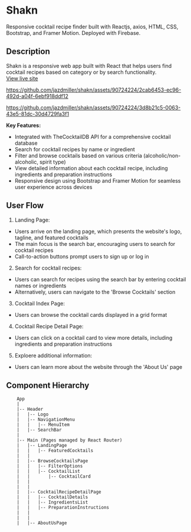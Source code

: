# Shakn
Responsive cocktail recipe finder built with Reactjs, axios, HTML, CSS, Bootstrap, and Framer Motion. Deployed with Firebase.


## Description 
Shakn is  a responsive web app built with React that helps users find cocktail recipes based on category or by search functionality. <br>
[View live site](https://shakn-fbf84.web.app/)

https://github.com/jazdmiller/shakn/assets/90724224/2cab6453-ec96-492d-a04f-6ebf918ddf12


https://github.com/jazdmiller/shakn/assets/90724224/3d8b21c5-0063-43e5-81dc-30d4729fa3f1



**Key Features:**

- Integrated with TheCocktailDB API for a comprehensive cocktail database
- Search for cocktail recipes by name or ingredient
- Filter and browse cocktails based on various criteria (alcoholic/non-alcoholic, spirit type)
- View detailed information about each cocktail recipe, including ingredients and preparation instructions
- Responsive design using Bootstrap and Framer Motion for seamless user experience across devices



## User Flow

1. Landing Page:
  - Users arrive on the landing page, which presents the website's logo, tagline, and featured cocktails
  - The main focus is the search bar, encouraging users to search for cocktail recipes
  - Call-to-action buttons prompt users to sign up or log in

2. Search for cocktail recipes:
  - Users can search for recipes using the search bar by entering cocktail names or ingredients
  - Alternatively, users can navigate to the 'Browse Cocktails' section

3. Cocktail Index Page:
  - Users can browse the cocktail cards displayed in a grid format

4. Cocktail Recipe Detail Page:
  - Users can click on a cocktail card to view more details, including ingredients and preparation instructions

5. Exploere additional information:
  - Users can learn more about the website through the 'About Us' page


## Component Hierarchy

        App
        |
        |-- Header
        |   |-- Logo
        |   |-- NavigationMenu
        |   |   |-- MenuItem
        |   |-- SearchBar
        |
        |-- Main (Pages managed by React Router)
        |   |-- LandingPage
        |   |   |-- FeaturedCocktails
        |   |
        |   |-- BrowseCocktailsPage
        |   |   |-- FilterOptions
        |   |   |-- CocktailList
        |   |       |-- CocktailCard
        |   | 
        |   |
        |   |-- CocktailRecipeDetailPage
        |   |   |-- CocktailDetails
        |   |   |-- IngredientsList
        |   |   |-- PreparationInstructions
        |   |
        |   |
        |   |-- AboutUsPage
